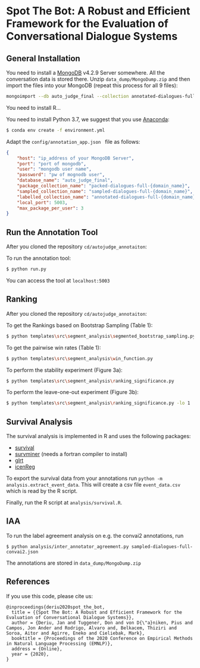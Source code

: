 # Spot The Bot: A Robust and Efficient Framework for the Evaluation of Conversational Dialogue Systems

## General Installation
You need to install a  [MongoDB](https://www.mongodb.com/try/download/community) v4.2.9 Server somewhere. All the conversation data is stored there.
Unzip `data_dump/MongoDump.zip` and then import the files into your MongoDB (repeat this process for all 9 files):

```bash
mongoimport --db auto_judge_final --collection annotated-dialogues-full-convai2 --file annotated-dialogues-full-convai2.json --jsonArray --username <user_name>  --password <pw>
```

You need to install R...

You need to install Python 3.7, we suggest that you use [Anaconda](https://www.anaconda.com/products/individual):

```bash
$ conda env create -f environment.yml
```

Adapt the `config/annotation_app.json ` file as follows:
```json
{
    "host": "ip_address of your MongoDB Server",
    "port": "port of mongodb",
    "user": "mongodb user name",
    "password": "pw of mognodb user",
    "database_name": "auto_judge_final",
    "package_collection_name": "packed-dialogues-full-{domain_name}",
    "sampled_collection_name": "sampled-dialogues-full-{domain_name}",
    "labelled_collection_name": "annotated-dialogues-full-{domain_name}",
    "local_port": 5003,
    "max_package_per_user": 3
}
```

## Run the Annotation Tool
After you cloned the repository `cd/autojudge_annotaiton`:

To run the annotation tool: 
```bash
$ python run.py
```

You can access the tool at `localhost:5003`

## Ranking
After you cloned the repository `cd/autojudge_annotaiton`:

To get the Rankings based on Bootstrap Sampling (Table 1):
 ```bash
$ python templates\src\segment_analysis\segmented_bootstrap_sampling.py
```

To get the pairwise win rates (Table 1):
 ```bash
$ python templates\src\segment_analysis\win_function.py
```
To perform the stability experiment (Figure 3a):
 ```bash
$ python templates\src\segment_analysis\ranking_significance.py
```

To perform the leave-one-out experiment (Figure 3b):
 ```bash
$ python templates\src\segment_analysis\ranking_significance.py -lo 1
```

## Survival Analysis

The survival analysis is implemented in R and uses the following packages:
* [survival](https://cran.r-project.org/web/packages/survival/index.html)
* [survminer](https://cran.r-project.org/web/packages/survminer/index.html) (needs a fortran compiler to install)
* [glrt](https://rdrr.io/cran/glrt/man/glrt-package.html)
* [icenReg](https://cran.r-project.org/web/packages/icenReg/index.html)

To export the survival data from your annotations run `python -m analysis.extract_event_data`.
This will create a csv file `event_data.csv` which is read by the R script.

Finally, run the R script at `analysis/survival.R`.

## IAA

To run the label agreement analysis on e.g. the convai2 annotations, run

```back
$ python analysis/inter_annotator_agreement.py sampled-dialogues-full-convai2.json
```

The annotations are stored in `data_dump/MongoDump.zip`

## References
If you use this code, please cite us:

```
@inproceedings{deriu2020spot_the_bot,
  title = {{Spot The Bot: A Robust and Efficient Framework for the Evaluation of Conversational Dialogue Systems}},
  author = {Deriu, Jan and Tuggener, Don and von D{\"a}niken, Pius and Campos, Jon Ander and Rodrigo, Alvaro and, Belkacem, Thiziri and Soroa, Aitor and Agirre, Eneko and Cieliebak, Mark},
  booktitle = {Proceedings of the 2020 Conference on Empirical Methods in Natural Language Processing (EMNLP)},
  address = {Online},
  year = {2020},
}

